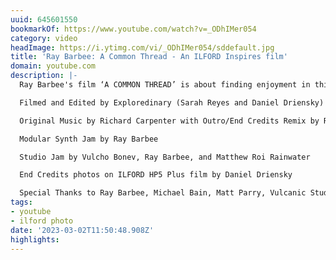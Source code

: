 ```yaml
---
uuid: 645601550
bookmarkOf: https://www.youtube.com/watch?v=_ODhIMer054
category: video
headImage: https://i.ytimg.com/vi/_ODhIMer054/sddefault.jpg
title: 'Ray Barbee: A Common Thread - An ILFORD Inspires film'
domain: youtube.com
description: |-
  Ray Barbee's film ‘A COMMON THREAD’ is about finding enjoyment in things that are challenging. This is a captivating insight into a humble yet remarkably talented skateboarder, musician and photographer who believes that all 3 passions are crafted by various factors outside of the artist's control. From making prints in a darkroom to making music in a studio, Ray embraces the imperfections of analogue formats.

  Filmed and Edited by Exploredinary (Sarah Reyes and Daniel Driensky)

  Original Music by Richard Carpenter with Outro/End Credits Remix by Ray Barbee

  Modular Synth Jam by Ray Barbee

  Studio Jam by Vulcho Bonev, Ray Barbee, and Matthew Roi Rainwater

  End Credits photos on ILFORD HP5 Plus film by Daniel Driensky

  Special Thanks to Ray Barbee, Michael Bain, Matt Parry, Vulcanic Studioz, and Contact Photo Lab
tags:
- youtube
- ilford photo
date: '2023-03-02T11:50:48.908Z'
highlights: 
---
```



